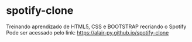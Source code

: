# spotify-clone
Treinando aprendizado de HTML5, CSS e BOOTSTRAP recriando o Spotify
Pode ser acessado pelo link: https://alair-py.github.io/spotify-clone
